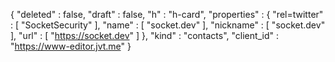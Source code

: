 {
  "deleted" : false,
  "draft" : false,
  "h" : "h-card",
  "properties" : {
    "rel=twitter" : [ "SocketSecurity" ],
    "name" : [ "socket.dev" ],
    "nickname" : [ "socket.dev" ],
    "url" : [ "https://socket.dev" ]
  },
  "kind" : "contacts",
  "client_id" : "https://www-editor.jvt.me"
}
